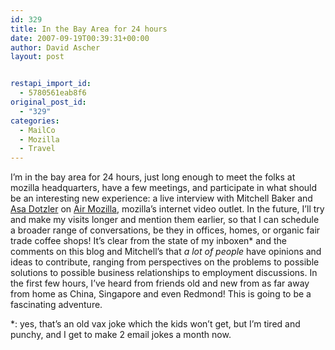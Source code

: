 ```yaml
---
id: 329
title: In the Bay Area for 24 hours
date: 2007-09-19T00:39:31+00:00
author: David Ascher
layout: post


restapi_import_id:
  - 5780561eab8f6
original_post_id:
  - "329"
categories:
  - MailCo
  - Mozilla
  - Travel
---
```

I&#8217;m in the bay area for 24 hours, just long enough to meet the folks at mozilla headquarters, have a few meetings, and participate in what should be an interesting new experience: a live interview with Mitchell Baker and [Asa Dotzler](http://weblogs.mozillazine.org/asa/) on [Air Mozilla](http://air.mozilla.com/), mozilla&#8217;s internet video outlet. In the future, I&#8217;ll try and make my visits longer and mention them earlier, so that I can schedule a broader range of conversations, be they in offices, homes, or organic fair trade coffee shops! It&#8217;s clear from the state of my inboxen* and the comments on this blog and Mitchell&#8217;s that _a lot of people_ have opinions and ideas to contribute, ranging from perspectives on the problems to possible solutions to possible business relationships to employment discussions. In the first few hours, I&#8217;ve heard from friends old and new from as far away from home as China, Singapore and even Redmond! This is going to be a fascinating adventure.

*: yes, that&#8217;s an old vax joke which the kids won&#8217;t get, but I&#8217;m tired and punchy, and I get to make 2 email jokes a month now.
